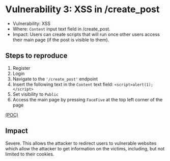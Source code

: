 # Vulnerability 3: XSS in /create_post

- Vulnerability: XSS
- Where: `Content` input text field in /create_post.
- Impact: Users can create scripts that will run once other users access their main page (if the post is visible to them).

## Steps to reproduce

1. Register
2. Login
3. Navigate to the `'/create_post'` endpoint
4. Insert the following text in the `Content` text field: `<script>alert(1);</script>`
5. Set visibility to `Public`
6. Access the main page by pressing `FaceFive` at the top left corner of the page

[(POC)](vuln3.py)

## Impact

Severe. This allows the attacker to redirect users to vulnerable websites which allow the attacker to get information on the
victims, including, but not limited to their cookies.